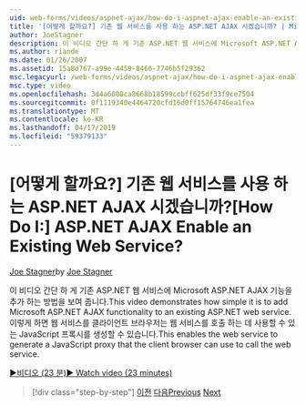 ```yaml
---
uid: web-forms/videos/aspnet-ajax/how-do-i-aspnet-ajax-enable-an-existing-web-service
title: '[어떻게 할까요?] 기존 웹 서비스를 사용 하는 ASP.NET AJAX 시겠습니까? | Microsoft 문서'
author: JoeStagner
description: 이 비디오 간단 하 게 기존 ASP.NET 웹 서비스에 Microsoft ASP.NET AJAX 기능을 추가 하는 방법을 보여 줍니다. 이 통해 웹 서비스를 생성 하는 중...
ms.author: riande
ms.date: 01/26/2007
ms.assetid: 15a8d767-a99e-4459-8466-7746b5f29362
msc.legacyurl: /web-forms/videos/aspnet-ajax/how-do-i-aspnet-ajax-enable-an-existing-web-service
msc.type: video
ms.openlocfilehash: 3d4a6008ca8668b18599ccbff625df33f9ce7504
ms.sourcegitcommit: 0f1119340e4464720cfd16d0ff15764746ea1fea
ms.translationtype: MT
ms.contentlocale: ko-KR
ms.lasthandoff: 04/17/2019
ms.locfileid: "59379133"
---
```

# <a name="how-do-i-aspnet-ajax-enable-an-existing-web-service"></a><span data-ttu-id="fdc13-105">[어떻게 할까요?] 기존 웹 서비스를 사용 하는 ASP.NET AJAX 시겠습니까?</span><span class="sxs-lookup"><span data-stu-id="fdc13-105">[How Do I:] ASP.NET AJAX Enable an Existing Web Service?</span></span>

<span data-ttu-id="fdc13-106">[Joe Stagner](https://github.com/JoeStagner)</span><span class="sxs-lookup"><span data-stu-id="fdc13-106">by [Joe Stagner](https://github.com/JoeStagner)</span></span>

<span data-ttu-id="fdc13-107">이 비디오 간단 하 게 기존 ASP.NET 웹 서비스에 Microsoft ASP.NET AJAX 기능을 추가 하는 방법을 보여 줍니다.</span><span class="sxs-lookup"><span data-stu-id="fdc13-107">This video demonstrates how simple it is to add Microsoft ASP.NET AJAX functionality to an existing ASP.NET web service.</span></span> <span data-ttu-id="fdc13-108">이렇게 하면 웹 서비스를 클라이언트 브라우저는 웹 서비스를 호출 하는 데 사용할 수 있는 JavaScript 프록시를 생성할 수 있습니다.</span><span class="sxs-lookup"><span data-stu-id="fdc13-108">This enables the web service to generate a JavaScript proxy that the client browser can use to call the web service.</span></span>

[<span data-ttu-id="fdc13-109">&#9654;비디오 (23 분)</span><span class="sxs-lookup"><span data-stu-id="fdc13-109">&#9654; Watch video (23 minutes)</span></span>](https://channel9.msdn.com/Blogs/ASP-NET-Site-Videos/how-do-i-aspnet-ajax-enable-an-existing-web-service)

> [!div class="step-by-step"]
> <span data-ttu-id="fdc13-110">[이전](how-do-i-add-aspnet-ajax-features-to-an-existing-web-application.md)
> [다음](how-do-i-use-the-aspnet-ajax-client-library-controls.md)</span><span class="sxs-lookup"><span data-stu-id="fdc13-110">[Previous](how-do-i-add-aspnet-ajax-features-to-an-existing-web-application.md)
[Next](how-do-i-use-the-aspnet-ajax-client-library-controls.md)</span></span>

